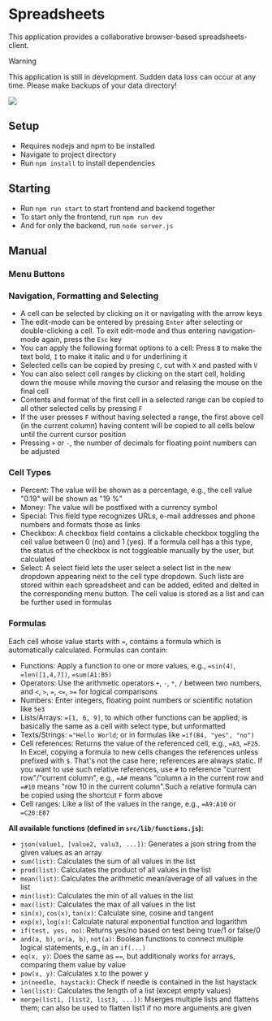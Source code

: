 # Spreadsheets

This application provides a collaborative browser-based spreadsheets-client.

> [!WARNING]
> This application is still in development. Sudden data loss can occur at any time. Please make backups of your data directory!

![](./public/demo.png)

## Setup

- Requires nodejs and npm to be installed
- Navigate to project directory
- Run `npm install` to install dependencies

## Starting

- Run `npm run start` to start frontend and backend together
- To start only the frontend, run `npm run dev`
- And for only the backend, run `node server.js`

## Manual

### Menu Buttons

### Navigation, Formatting and Selecting

- A cell can be selected by clicking on it or navigating with the arrow keys
- The edit-mode can be entered by pressing `Enter` after selecting or double-clicking a cell. To exit edit-mode and thus entering navigation-mode again, press the `Esc` key
- You can apply the following format options to a cell: Press `B` to make the text bold, `I` to make it italic and `U` for underlining it
- Selected cells can be copied by presing `C`, cut with `X` and pasted with `V`
- You can also select cell ranges by clicking on the start cell, holding down the mouse while moving the cursor and relasing the mouse on the final cell
- Contents and format of the first cell in a selected range can be copied to all other selected cells by pressing `F`
- If the user presses `F` without having selected a range, the first above cell (in the current column) having content will be copied to all cells below until the current cursor position
- Pressing `+` or `-`, the number of decimals for floating point numbers can be adjusted

### Cell Types

- Percent: The value will be shown as a percentage, e.g., the cell value "0.19" will be shown as "19 %"
- Money: The value will be postfixed with a currency symbol
- Special: This field type recognizes URLs, e-mail addresses and phone numbers and formats those as links
- Checkbox: A checkbox field contains a clickable checkbox toggling the cell value between 0 (no) and 1 (yes). If a formula cell has a this type, the status of the checkbox is not toggleable manually by the user, but calculated
- Select: A select field lets the user select a select list in the new dropdown appearing next to the cell type dropdown. Such lists are stored within each spreadsheet and can be added, edited and delted in the corresponding menu button. The cell value is stored as a list and can be further used in formulas

### Formulas

Each cell whose value starts with `=`, contains a formula which is automatically calculated.
Formulas can contain:

- Functions: Apply a function to one or more values, e.g., `=sin(4)`, `=len([1,4,7])`, `=sum(A1:B5)`
- Operators: Use the arithmetic operators `+`, `-`, `*`, `/` between two numbers, and `<`, `>`, `=`, `<=`, `>=` for logical comparisons
- Numbers: Enter integers, floating point numbers or scientific notation like `5e3`
- Lists/Arrays: `=[1, 6, 9]`, to which other functions can be applied; is basically the same as a cell with select type, but unformatted
- Texts/Strings: `="Hello World`; or in formulas like `=if(B4, "yes", "no")`
- Cell references: Returns the value of the referenced cell, e.g., `=A3`, `=F25`. In Excel, copying a formula to new cells changes the references unless prefixed with `$`. That's not the case here; references are always static. If you want to use such relative references, use `#` to reference "current row"/"current column", e.g., `=A#` means "column a in the current row and `=#10` means "row 10 in the current column".Such a relative formula can be copied using the shortcut `F` form above
- Cell ranges: Like a list of the values in the range, e.g., `=A9:A10` or `=C20:E87`

**All available functions (defined in `src/lib/functions.js`):**

- `json(value1, [value2, valu3, ...])`: Generates a json string from the given values as an array
- `sum(list)`: Calculates the sum of all values in the list
- `prod(list)`: Calculates the product of all values in the list
- `mean(list)`: Calculates the arithmetic mean/average of all values in the list
- `min(list)`: Calculates the min of all values in the list
- `max(list)`: Calculates the max of all values in the list
- `sin(x)`, `cos(x)`, `tan(x)`: Calculate sine, cosine and tangent
- `exp(x)`, `log(x)`: Calculate natural exponential function and logarithm
- `if(test, yes, no)`: Returns yes/no based on test being true/1 or false/0
- `and(a, b)`, `or(a, b)`, `not(a)`: Boolean functions to connect multiple logical statements, e.g., in an `if(...)`
- `eq(x, y)`: Does the same as `==`, but additionaly works for arrays, comparing them value by value
- `pow(x, y)`: Calculates x to the power y
- `in(needle, haystack)`: Check if needle is contained in the list haystack
- `len(list)`: Calculates the length of a list (except empty values)
- `merge(list1, [list2, list3, ...])`: Mserges multiple lists and flattens them; can also be used to flatten list1 if no more arguments are given
